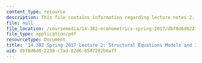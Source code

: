 ```yaml
---
content_type: resource
description: This file contains information regarding lecture notes 2.
file: null
file_location: /coursemedia/14-382-econometrics-spring-2017/dbf8d6d02238c7ad02d665d7202b0aff_MIT14_382S17_lec2.pdf
file_type: application/pdf
resourcetype: Document
title: '14.382 Spring 2017 Lecture 2: Structural Equations Models and IV, Take 1'
uid: dbf8d6d0-2238-c7ad-02d6-65d7202b0aff
---
```

